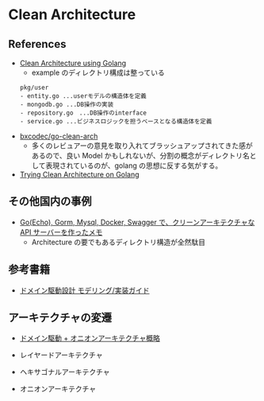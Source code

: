 # Clean Architecture

## References

- [Clean Architecture using Golang](https://eminetto.medium.com/clean-architecture-using-golang-b63587aa5e3f)
  - example のディレクトリ構成は整っている
  ```
  pkg/user
  - entity.go ...userモデルの構造体を定義
  - mongodb.go ...DB操作の実装
  - repository.go　...DB操作のinterface
  - service.go ...ビジネスロジックを担うベースとなる構造体を定義
  ```
- [bxcodec/go-clean-arch](https://github.com/bxcodec/go-clean-arch)
  - 多くのレビュアーの意見を取り入れてブラッシュアップされてきた感があるので、良い Model かもしれないが、分割の概念がディレクトリ名として表現されているのが、golang の思想に反する気がする。
- [Trying Clean Architecture on Golang](https://hackernoon.com/golang-clean-archithecture-efd6d7c43047)

## その他国内の事例

- [Go(Echo), Gorm, Mysql, Docker, Swagger で、クリーンアーキテクチャな API サーバーを作ったメモ](https://zenn.dev/ulwlu/scraps/170d2d2412daf7)
  - Architecture の要でもあるディレクトリ構造が全然駄目

## 参考書籍

- [ドメイン駆動設計 モデリング/実装ガイド](https://booth.pm/ja/items/1835632)

## アーキテクチャの変遷

- [ドメイン駆動 + オニオンアーキテクチャ概略](https://qiita.com/little_hand_s/items/2040fba15d90b93fc124)

- レイヤードアーキテクチャ
- ヘキサゴナルアーキテクチャ
- オニオンアーキテクチャ
